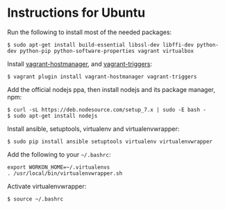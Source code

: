 # Instructions for Ubuntu

Run the following to install most of the needed packages:

```shell
$ sudo apt-get install build-essential libssl-dev libffi-dev python-dev python-pip python-software-properties vagrant virtualbox
```

Install [vagrant-hostmanager](https://github.com/devopsgroup-io/vagrant-hostmanager), and [vagrant-triggers](https://github.com/emyl/vagrant-triggers):

```shell
$ vagrant plugin install vagrant-hostmanager vagrant-triggers
```

Add the official nodejs ppa, then install nodejs and its package manager, npm:

```shell
$ curl -sL https://deb.nodesource.com/setup_7.x | sudo -E bash -
$ sudo apt-get install nodejs
```

Install ansible, setuptools, virtualenv and virtualenvwrapper:

```shell
$ sudo pip install ansible setuptools virtualenv virtualenvwrapper
```

Add the following to your `~/.bashrc`:

```shell
export WORKON_HOME=~/.virtualenvs
. /usr/local/bin/virtualenvwrapper.sh
```

Activate virtualenvwrapper:

```shell
$ source ~/.bashrc
```
